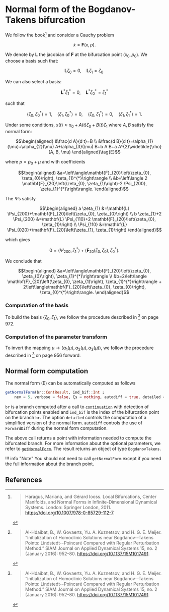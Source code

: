 # Normal form of the Bogdanov-Takens bifurcation

We follow the book[^Haragus] and consider a Cauchy problem

$$\dot x=\mathbf F(x,p).$$

We denote by $\mathbf L$ the jacobian of $\mathbf F$ at the bifurcation point $(x_0,p_0)$. We choose a basis such that:

$$\mathbf{L} \zeta_{0}=0, \quad \mathbf{L} \zeta_{1}=\zeta_{0}.$$

We can also select a basis:

$$\mathbf{L}^{*} \zeta_{1}^{*}=0, \quad \mathbf{L}^{*} \zeta_{0}^{*}=\zeta_{1}^{*}$$

such that

$$\left\langle\zeta_{0}, \zeta_{0}^{*}\right\rangle=1, \quad\left\langle\zeta_{1}, \zeta_{0}^{*}\right\rangle=0, \quad\left\langle\zeta_{0}, \zeta_{1}^{*}\right\rangle=0, \quad\left\langle\zeta_{1}, \zeta_{1}^{*}\right\rangle=1.$$

Under some conditions, $x(t)\approx x_0+A(t)\zeta_0 + B(t)\zeta_1$ where $A,B$ satisfy the normal form:

$$\begin{aligned}
&\frac{d A}{d t}=B \\
&\frac{d B}{d t}=\alpha_{1}(\mu)+\alpha_{2}(\mu) A+\alpha_{3}(\mu) B+b A B+a A^{2}\widetilde{\rho}(A, B, \mu)
\end{aligned}\tag{E}$$

where $p = p_0+\mu$ and with coefficients

$$\begin{aligned}
&a=\left\langle\mathbf{F}_{20}\left(\zeta_{0}, \zeta_{0}\right), \zeta_{1}^{*}\right\rangle \\
&b=\left\langle 2 \mathbf{F}_{20}\left(\zeta_{0}, \zeta_{1}\right)-2 \Psi_{200}, \zeta_{1}^{*}\right\rangle.
\end{aligned}$$

The $\Psi$s satisfy

$$\begin{aligned}
a \zeta_{1} &=\mathbf{L} \Psi_{200}+\mathbf{F}_{20}\left(\zeta_{0}, \zeta_{0}\right) \\
b \zeta_{1}+2 \Psi_{200} &=\mathbf{L} \Psi_{110}+2 \mathbf{F}_{20}\left(\zeta_{0}, \zeta_{1}\right) \\
\Psi_{110} &=\mathbf{L} \Psi_{020}+\mathbf{F}_{20}\left(\zeta_{1}, \zeta_{1}\right)
\end{aligned}$$

which gives

$$0=\left\langle\Psi_{200}, \zeta_{1}^{*}\right\rangle + \left\langle\mathbf{F}_{20}\left(\zeta_{0}, \zeta_{0}\right), \zeta_{0}^{*}\right\rangle.$$

We conclude that

$$\begin{aligned}
&a=\left\langle\mathbf{F}_{20}\left(\zeta_{0}, \zeta_{0}\right), \zeta_{1}^{*}\right\rangle \\
&b=2\left\langle  \mathbf{F}_{20}\left(\zeta_{0}, \zeta_{1}\right), \zeta_{1}^{*}\right\rangle + 2\left\langle\mathbf{F}_{20}\left(\zeta_{0}, \zeta_{0}\right), \zeta_{0}^{*}\right\rangle.
\end{aligned}$$


### Computation of the basis

To build the basis $\left\{\zeta_{0}, \zeta_{1}\right\}$, we follow the procedure described in [^AlHdaibat] on page 972.

### Computation of the parameter transform

To invert the mapping $\mu\to (\alpha_{1}(\mu),\alpha_{2}(\mu),\alpha_{3}(\mu))$, we follow the procedure described in [^AlHdaibat] on page 956 forward.

## Normal form computation

The normal form (E) can be automatically computed as follows

```julia
getNormalForm(br::ContResult, ind_bif::Int ;
	nev = 5, verbose = false, ζs = nothing, autodiff = true, detailed = true)
```

`br` is a branch computed after a call to [`continuation`](@ref) with detection of bifurcation points enabled and `ind_bif` is the index of the bifurcation point on the branch `br`. The option `detailed` controls the computation of a simplified version of the normal form. `autodiff` controls the use of `ForwardDiff` during the normal form computation.


The above call returns a point with information needed to compute the bifurcated branch. For more information about the optional parameters, we refer to [`getNormalForm`](@ref). The result returns an object of type `BogdanovTakens`.

!!! info "Note"
    You should not need to call `getNormalForm` except if you need the full information about the branch point.

## References

[^Haragus]:> Haragus, Mariana, and Gérard Iooss. Local Bifurcations, Center Manifolds, and Normal Forms in Infinite-Dimensional Dynamical Systems. London: Springer London, 2011. https://doi.org/10.1007/978-0-85729-112-7.


[^AlHdaibat]:> Al-Hdaibat, B., W. Govaerts, Yu. A. Kuznetsov, and H. G. E. Meijer. “Initialization of Homoclinic Solutions near Bogdanov--Takens Points: Lindstedt--Poincaré Compared with Regular Perturbation Method.” SIAM Journal on Applied Dynamical Systems 15, no. 2 (January 2016): 952–80. https://doi.org/10.1137/15M1017491.
